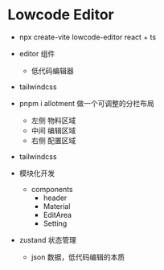 # Lowcode Editor
- npx create-vite lowcode-editor
  react + ts
- editor 组件
  - 低代码编辑器
- tailwindcss

- pnpm i allotment
  做一个可调整的分栏布局
  - 左侧 物料区域
  - 中间 编辑区域
  - 右侧 配置区域
- tailwindcss
- 模块化开发 
  - components
    - header
    - Material
    - EditArea
    - Setting

- zustand 状态管理
  - json 数据，低代码编辑的本质
